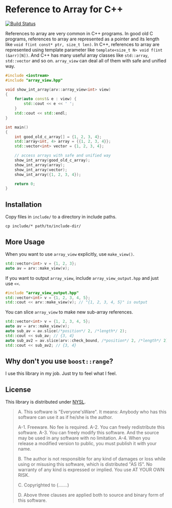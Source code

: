 Reference to Array for C++
==========================
[![Build Status](https://travis-ci.org/rhysd/array_view.png?branch=master)](https://travis-ci.org/rhysd/array_view)


References to array are very common in C++ programs.  In good old C programs, references to array are represented as a pointer and its length like `void f(int const* ptr, size_t len)`.  In C++, references to array are represented using template parameter like `template<size_t N> void f(int (&arr)[N])`.  And C++ has many useful array classes like `std::array`, `std::vector` and so on.  `array_view` can deal all of them with safe and unified way.

```cpp
#include <iostream>
#include "array_view.hpp"

void show_int_array(arv::array_view<int> view)
{
    for(auto const& e : view) {
        std::cout << e << ' ';
    }
    std::cout << std::endl;
}

int main()
{
    int good_old_c_array[] = {1, 2, 3, 4};
    std::array<int, 4> array = {{1, 2, 3, 4}};
    std::vector<int> vector = {1, 2, 3, 4};

    // access arrays with safe and unified way
    show_int_array(good_old_c_array);
    show_int_array(array);
    show_int_array(vector);
    show_int_array({1, 2, 3, 4});

    return 0;
}
```

## Installation

Copy files in `include/` to a directory in include paths.

```
cp include/* path/to/include-dir/
```

## More Usage

When you want to use `array_view` explicitly, use `make_view()`.

```cpp
std::vector<int> v = {1, 2, 3};
auto av = arv::make_view(v);
```

If you want to output `array_view`, include `array_view_output.hpp` and just use `<<`.

```cpp
#include "array_view_output.hpp"
std::vector<int> v = {1, 2, 3, 4, 5};
std::cout << arv::make_view(v); // "{1, 2, 3, 4, 5}" is output
```

You can slice `array_view` to make new sub-array references.

```cpp
std::vector<int> v = {1, 2, 3, 4, 5};
auto av = arv::make_view(v);
auto sub_av = av.slice(/*position*/ 2, /*length*/ 2);
std::cout << sub_av; // {3, 4}
auto sub_av2 = av.slice(arv::check_bound, /*position*/ 2, /*length*/ 2); // check boundary and may throw an exception
std::cout << sub_av2; // {3, 4}
```

## Why don't you use `boost::range`?

I use this library in my job.  Just try to feel what I feel.

## License

This library is distributed under [NYSL](http://www.kmonos.net/nysl/index.en.html).

>  A. This software is "Everyone'sWare". It means:
>  Anybody who has this software can use it as if he/she is
>  the author.
>
>  A-1. Freeware. No fee is required.
>  A-2. You can freely redistribute this software.
>  A-3. You can freely modify this software. And the source
>      may be used in any software with no limitation.
>  A-4. When you release a modified version to public, you
>      must publish it with your name.
>
>  B. The author is not responsible for any kind of damages or loss
>  while using or misusing this software, which is distributed
>  "AS IS". No warranty of any kind is expressed or implied.
>  You use AT YOUR OWN RISK.
>
>  C. Copyrighted to (.......)
>
>  D. Above three clauses are applied both to source and binary
>  form of this software.
